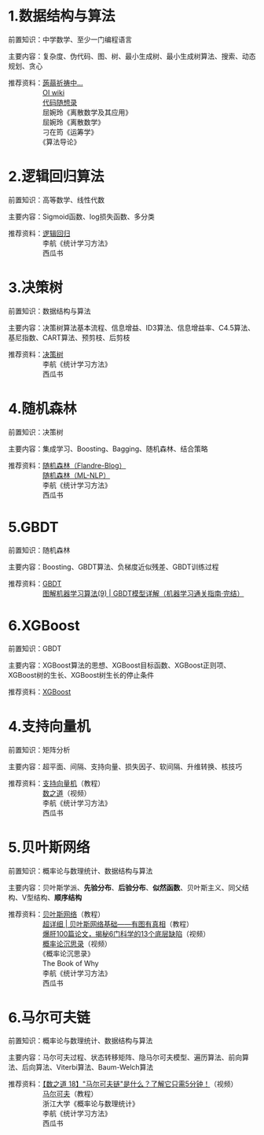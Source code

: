 # 1.数据结构与算法
前置知识：中学数学、至少一门编程语言

主要内容：复杂度、伪代码、图、树、最小生成树、最小生成树算法、搜索、动态规划、贪心

推荐资料：[蒟蒻祈祷中…](https://github.com/YQ157/CUMTB-ICPC/tree/main/%E6%A8%A1%E6%9D%BF%E5%8C%BA/%E8%92%9F%E8%92%BB%E7%A5%88%E7%A5%B7%E4%B8%AD%E2%80%A6)  
　　　　　[OI wiki](https://oi-wiki.org/)  
　　　　　[代码随想录](https://www.programmercarl.com/)  
　　　　　屈婉玲《离散数学及其应用》  
　　　　　屈婉玲《离散数学》  
　　　　　刁在筠《运筹学》  
　　　　　《算法导论》  
# 2.逻辑回归算法
前置知识：高等数学、线性代数

主要内容：Sigmoid函数、log损失函数、多分类

推荐资料：[逻辑回归](https://github.com/NLP-LOVE/ML-NLP/tree/master/Machine%20Learning/2.Logistics%20Regression)  
　　　　　李航《统计学习方法》  
　　　　　西瓜书
# 3.决策树
前置知识：数据结构与算法

主要内容：决策树算法基本流程、信息增益、ID3算法、信息增益率、C4.5算法、基尼指数、CART算法、预剪枝、后剪枝

推荐资料：[决策树](https://github.com/NLP-LOVE/ML-NLP/blob/master/Machine%20Learning/3.Desition%20Tree/Desition%20Tree.md)  
　　　　　李航《统计学习方法》  
　　　　　西瓜书
# 4.随机森林
前置知识：决策树

主要内容：集成学习、Boosting、Bagging、随机森林、结合策略

推荐资料：[随机森林（Flandre-Blog）](https://github.com/Discrete-Mathematics/Flandre-Blog/blob/main/%E6%9C%BA%E5%99%A8%E5%AD%A6%E4%B9%A0/%E9%9A%8F%E6%9C%BA%E6%A3%AE%E6%9E%97.md)  
　　　　　[随机森林（ML-NLP）](https://github.com/NLP-LOVE/ML-NLP/blob/master/Machine%20Learning/3.1%20Random%20Forest/3.1%20Random%20Forest.md)  
　　　　　李航《统计学习方法》  
　　　　　西瓜书
# 5.GBDT
前置知识：随机森林

主要内容：Boosting、GBDT算法、负梯度近似残差、GBDT训练过程

推荐资料：[GBDT](https://github.com/NLP-LOVE/ML-NLP/tree/master/Machine%20Learning/3.2%20GBDT)  
　　　　　[图解机器学习算法(9) | GBDT模型详解（机器学习通关指南·完结）](https://blog.csdn.net/ShowMeAI/article/details/123402422)
# 6.XGBoost
前置知识：GBDT

主要内容：XGBoost算法的思想、XGBoost目标函数、XGBoost正则项、XGBoost树的生长、XGBoost树生长的停止条件

推荐资料：[XGBoost](https://github.com/NLP-LOVE/ML-NLP/tree/master/Machine%20Learning/3.3%20XGBoost)
# 4.支持向量机
前置知识：矩阵分析

主要内容：超平面、间隔、支持向量、损失因子、软间隔、升维转换、核技巧

推荐资料：[支持向量机](https://github.com/NLP-LOVE/ML-NLP/tree/master/Machine%20Learning/4.%20SVM)（教程）  
　　　　　[数之道](https://space.bilibili.com/152254793/channel/collectiondetail?sid=1050&spm_id_from=333.788.0.0)（视频）  
　　　　　李航《统计学习方法》  
　　　　　西瓜书
# 5.贝叶斯网络
前置知识：概率论与数理统计、数据结构与算法

主要内容：贝叶斯学派、**先验分布**、**后验分布**、**似然函数**、贝叶斯主义、同父结构、V型结构、**顺序结构**

推荐资料：[贝叶斯网络](https://github.com/NLP-LOVE/ML-NLP/blob/master/Machine%20Learning/5.1%20Bayes%20Network/5.1%20Bayes%20Network.md#24-%E8%B4%9D%E5%8F%B6%E6%96%AF%E7%BD%91%E7%BB%9C)（教程）  
　　　　　[超详细 | 贝叶斯网络基础——有图有真相](https://blog.csdn.net/qq_41603411/article/details/104708470)（教程）  
　　　　　[爆肝100篇论文，揭秘6门科学的13个底层缺陷](https://www.bilibili.com/video/BV1Cv4y1n74H/?spm_id_from=333.337.search-card.all.click&vd_source=8f7be58fae99de36e73582d589f00ca1)（视频）   
　　　　　[概率论沉思录](https://space.bilibili.com/804420/channel/collectiondetail?sid=1558360&spm_id_from=333.788.0.0)（视频）  
　　　　　《概率论沉思录》  
　　　　　The Book of Why  
　　　　　李航《统计学习方法》  
　　　　　西瓜书  
# 6.马尔可夫链
前置知识：概率论与数理统计、数据结构与算法

主要内容：马尔可夫过程、状态转移矩阵、隐马尔可夫模型、遍历算法、前向算法、后向算法、Viterbi算法、Baum-Welch算法

推荐资料：[【数之道 18】"马尔可夫链"是什么？了解它只需5分钟！](https://www.bilibili.com/video/BV19b4y127oZ/?spm_id_from=333.999.0.0&vd_source=8f7be58fae99de36e73582d589f00ca1)（视频）  
　　　　　[马尔可夫](https://github.com/NLP-LOVE/ML-NLP/tree/master/Machine%20Learning/5.2%20Markov)（教程）  
　　　　　浙江大学《概率论与数理统计》  
　　　　　李航《统计学习方法》  
　　　　　西瓜书 
